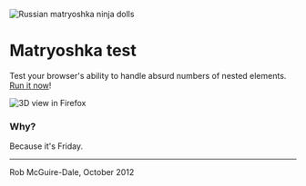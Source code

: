 ![Russian matryoshka ninja dolls](http://robatron.github.com/matryoshka-test/img/dolls.jpg)

# Matryoshka test

Test your browser's ability to handle absurd numbers of nested elements.
[Run it now](http://robatron.github.com/matryoshka-test)!

![3D view in Firefox](http://robatron.github.com/matryoshka-test/img/ff-3d-view.png)

### Why?

Because it's Friday.

----

Rob McGuire-Dale, October 2012
